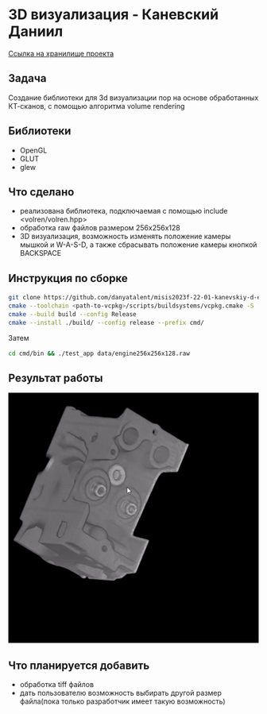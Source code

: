 # 3D визуализация - Каневский Даниил
[Ссылка на хранилище проекта](https://github.com/Mihail20052005/PoroMarker-BPM-22-1)
## Задача
Создание библиотеки для 3d визуализации пор на основе обработанных КТ-сканов, с помощью алгоритма volume rendering

## Библиотеки
* OpenGL
* GLUT
* glew

## Что сделано
* реализована библиотека, подключаемая с помощью include <volren/volren.hpp>
* обработка raw файлов размером 256x256x128
* 3D визуализация, возможность изменять положение камеры мышкой и W-A-S-D, а также сбрасывать положение камеры кнопкой BACKSPACE

## Инструкция по сборке
```bash
git clone https://github.com/danyatalent/misis2023f-22-01-kanevskiy-d-e.git
cmake --toolchain <path-to-vcpkg>/scripts/buildsystems/vcpkg.cmake -S . -B build
cmake --build build --config Release
cmake --install ./build/ --config release --prefix cmd/
```

Затем
```bash
cd cmd/bin && ./test_app data/engine256x256x128.raw
```

## Результат работы
![example](test_example.gif)

## Что планируется добавить
* обработка tiff файлов
* дать пользователю возможность выбирать другой размер файла(пока только разработчик имеет такую возможность)



